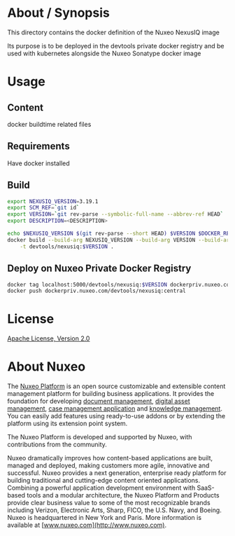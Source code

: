 # About / Synopsis

This directory contains the docker definition of the Nuxeo NexusIQ image

Its purpose is to be deployed in the devtools private docker registry and be
used with kubernetes alongside the Nuxeo Sonatype docker image


# Usage

## Content

docker buildtime related files

## Requirements

Have docker installed


## Build

```bash
export NEXUSIQ_VERSION=3.19.1
export SCM_REF=`git id`
export VERSION=`git rev-parse --symbolic-full-name --abbrev-ref HEAD`
export DESCRIPTION=<DESCRIPTION>

echo $NEXUSIQ_VERSION $(git rev-parse --short HEAD) $VERSION $DOCKER_REGISTRY
docker build --build-arg NEXUSIQ_VERSION --build-arg VERSION --build-arg SCM_REF --build-arg DESCRIPTION \
    -t devtools/nexusiq:$VERSION .
```

## Deploy on Nuxeo Private Docker Registry

```bash
docker tag localhost:5000/devtools/nexusiq:$VERSION dockerpriv.nuxeo.com/devtools/nexusiq:central
docker push dockerpriv.nuxeo.com/devtools/nexusiq:central
```

# License

[Apache License, Version 2.0](http://www.apache.org/licenses/LICENSE-2.0.html)

# About Nuxeo

The [Nuxeo Platform](http://www.nuxeo.com/products/content-management-platform/) is an
open source customizable and extensible content management platform for
building business applications. It provides the foundation for developing
[document management](http://www.nuxeo.com/solutions/document-management/),
[digital asset management](http://www.nuxeo.com/solutions/digital-asset-management/), 
[case management application](http://www.nuxeo.com/solutions/case-management/) and
[knowledge management](http://www.nuxeo.com/solutions/advanced-knowledge-base/). You can
easily add features using ready-to-use addons or by extending the platform
using its extension point system.

The Nuxeo Platform is developed and supported by Nuxeo, with contributions from
the community.

Nuxeo dramatically improves how content-based applications are built, managed
and deployed, making customers more agile, innovative and successful. Nuxeo
provides a next generation, enterprise ready platform for building traditional
and cutting-edge content oriented applications. Combining a powerful
application development environment with
SaaS-based tools and a modular architecture, the Nuxeo Platform and Products
provide clear business value to some of the most recognizable brands including
Verizon, Electronic Arts, Sharp, FICO, the U.S. Navy, and Boeing. Nuxeo is
headquartered in New York and Paris.
More information is available at [www.nuxeo.com](http://www.nuxeo.com).
